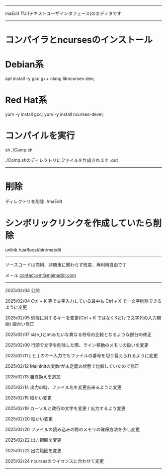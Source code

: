 ----

maEdit
TUI(テキストユーザインタフェース)のエディタです

----

# コンパイラとncursesのインストール

# Debian系
apt install -y gcc g++ clang libncurses-dev;

# Red Hat系
yum -y install gcc;
yum -y install ncurses-devel;

# コンパイルを実行
sh ./Comp.sh

./Comp.shのディレクトリにファイルを作成されます
.out

----

# 削除

ディレクトリを削除
./maEdit

# シンボリックリンクを作成していたら削除
unlink /usr/local/bin/maedit

----

ソースコードは商用、非商用に関わらず改変、再利用自由です

メール
contact.em@mainaddr.com

----

2025/02/03
公開

2025/02/04
Ctrl + K 等で文字入力している最中も Ctrl + X で一文字削除できるように変更

2025/02/05
処理に対するキーを変更(Ctrl + K ではなくKだけで文字列の入力開始)
細かい修正

2025/02/07
size_tとintみたいな異なる符号の比較となるような部分の修正

2025/02/09
行頭で文字を削除した際、ライン移動のメモリの扱いを変更

2025/02/11
[ と ] のキー入力でもファイルの番号を切り替えられるように変更

2025/02/12
MainInitの変数rが未定義の状態で比較していたので修正

2025/02/13
置き換えを追加

2025/02/14
出力の時、ファイル名を変更出来るように変更

2025/02/15
細かい変更

2025/02/19
カーソルと改行の文字を変更 / 出力するよう変更

2025/02/20
細かい変更

2025/02/20
ファイルの読み込みの際のメモリの確保方法を少し変更

2025/02/22
出力範囲を変更

2025/02/22
出力範囲を変更

2025/02/24
ncursesのライセンスに合わせて変更

----
